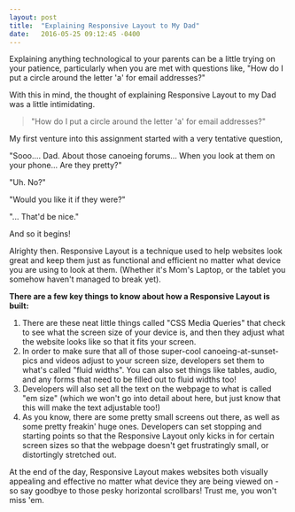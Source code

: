 ```yaml
---
layout: post
title:  "Explaining Responsive Layout to My Dad"
date:   2016-05-25 09:12:45 -0400
---
```



Explaining anything technological to your parents can be a little trying on your patience, particularly when you are met with questions like, "How do I put a circle around the letter 'a' for email addresses?"

With this in mind, the thought of explaining Responsive Layout to my Dad was a little intimidating.

> "How do I put a circle around the letter 'a' for email addresses?"


My first venture into this assignment started with a very tentative question, 

"Sooo.... Dad. About those canoeing forums... When you look at them on your phone... Are they pretty?" 

"Uh. No?" 

"Would you like it if they were?" 

"... That'd be nice." 

And so it begins!


Alrighty then. Responsive Layout is a technique used to help websites look great and keep them just as functional and efficient no matter what device you are using to look at them. (Whether it's Mom's Laptop, or the tablet you somehow haven't managed to break yet).

**There are a few key things to know about how a Responsive Layout is built:**

1. There are these neat little things called "CSS Media Queries" that check to see what the screen size of your device is, and then they adjust what the website looks like so that it fits your screen. 
2. In order to make sure that all of those super-cool canoeing-at-sunset-pics and videos adjust to your screen size, developers set them to what's called "fluid widths". You can also set things like tables, audio, and any forms that need to be filled out to fluid widths too!
3. Developers will also set all the text on the webpage to what is called "em size" (which we won't go into detail about here, but just know that this will make the text adjustable too!)
4. As you know, there are some pretty small screens out there, as well as some pretty freakin' huge ones. Developers can set stopping and starting points so that the Responsive Layout only kicks in for certain screen sizes so that the webpage doesn't get frustratingly small, or distortingly stretched out.


At the end of the day, Responsive Layout makes websites both visually appealing and effective no matter what device they are being viewed on - so say goodbye to those pesky horizontal scrollbars! Trust me, you won't miss 'em.

